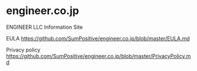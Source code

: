 # engineer.co.jp
ENGINEER LLC Information Site

EULA
    https://github.com/SumPositive/engineer.co.jp/blob/master/EULA.md

Privacy policy
    https://github.com/SumPositive/engineer.co.jp/blob/master/PrivacyPolicy.md
